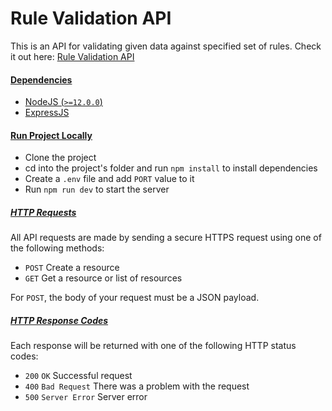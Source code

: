 # Rule Validation API

This is an API for validating given data against specified set of rules. Check it out here: [Rule Validation API](https://flutterwave-rule-validation.herokuapp.com/)

#### [Dependencies](#dependencies)

- [NodeJS (`>=12.0.0`)](https://nodejs.org/en/download/)
- [ExpressJS](https://expressjs.com/)

#### [Run Project Locally](#run-project-locally)

- Clone the project
- cd into the project's folder and run `npm install` to install dependencies
- Create a `.env` file and add `PORT` value to it
- Run `npm run dev` to start the server

##### [HTTP Requests](#http-requests)

All API requests are made by sending a secure HTTPS request using one of the following methods:

- `POST` Create a resource
- `GET` Get a resource or list of resources

For `POST`, the body of your request must be a JSON payload.

##### [HTTP Response Codes](#http-response-codes)

Each response will be returned with one of the following HTTP status codes:

- `200` `OK` Successful request
- `400` `Bad Request` There was a problem with the request
- `500` `Server Error` Server error

